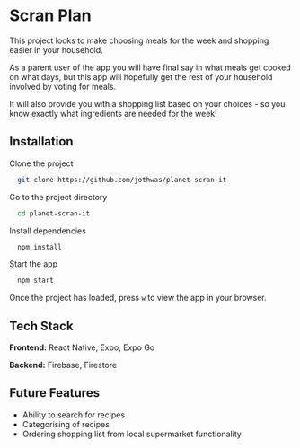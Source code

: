
# Scran Plan

This project looks to make choosing meals for the week and shopping easier in your household. 

As a parent user of the app you will have final say in what meals get cooked on what days, but this app will hopefully get the rest of your household involved by voting for meals.

It will also provide you with a shopping list based on your choices - so you know exactly what ingredients are needed for the week!


## Installation

Clone the project

```bash
  git clone https://github.com/jothwas/planet-scran-it
```

Go to the project directory

```bash
  cd planet-scran-it
```

Install dependencies

```bash
  npm install
```

Start the app

```bash
  npm start
```

Once the project has loaded, press `w` to view the app in your browser.

## Tech Stack

**Frontend:** React Native, Expo, Expo Go 

**Backend:** Firebase, Firestore
## Future Features

- Ability to search for recipes 
- Categorising of recipes 
- Ordering shopping list from local supermarket functionality
